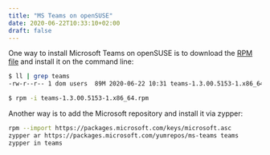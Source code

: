 ```yaml
---
title: "MS Teams on openSUSE"
date: 2020-06-22T10:33:10+02:00
draft: false
---
```


One way to install Microsoft Teams on openSUSE is to download the [RPM file](https://www.microsoft.com/de-de/microsoft-365/microsoft-teams/download-app#desktopAppDownloadregion) and install it on the command line:

```bash
$ ll | grep teams
-rw-r--r-- 1 dom users  89M 2020-06-22 10:31 teams-1.3.00.5153-1.x86_64.rpm

$ rpm -i teams-1.3.00.5153-1.x86_64.rpm
```

Another way is to add the Microsoft repository and install it via zypper:

```bash
rpm --import https://packages.microsoft.com/keys/microsoft.asc
zypper ar https://packages.microsoft.com/yumrepos/ms-teams teams
zypper in teams
```
